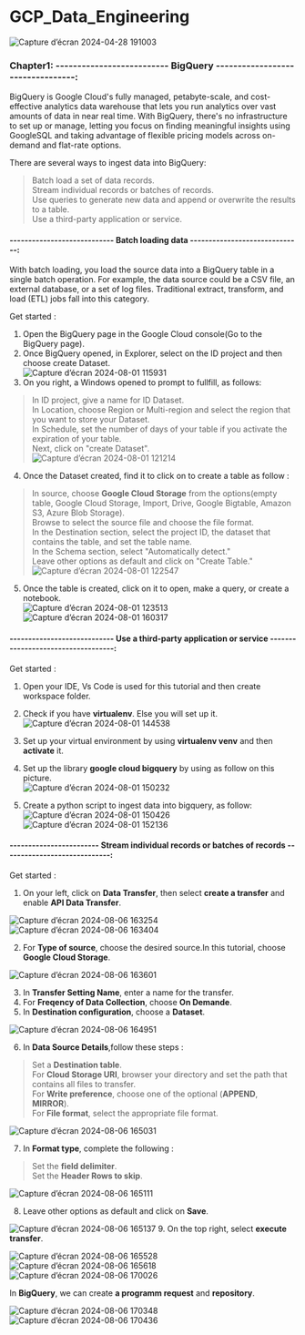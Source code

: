 # GCP_Data_Engineering

![Capture d’écran 2024-04-28 191003](https://github.com/GDIATTA/GCP_Data_Engineering/assets/147615966/fb840ecf-7eb7-4f31-8f9a-c4b961166fb8)

### Chapter1: -------------------------- BigQuery  ---------------------------------:
BigQuery is Google Cloud's fully managed, petabyte-scale, and cost-effective analytics data warehouse that lets you run analytics over vast amounts of data in near real time. With BigQuery, there's no infrastructure to set up or manage, letting you focus on finding meaningful insights using GoogleSQL and taking advantage of flexible pricing models across on-demand and flat-rate options.<br>

There are several ways to ingest data into BigQuery:<br>
> Batch load a set of data records.<br>
> Stream individual records or batches of records.<br>
> Use queries to generate new data and append or overwrite the results to a table.<br>
> Use a third-party application or service.<br>

#### ---------------------------- Batch loading data ------------------------------:
With batch loading, you load the source data into a BigQuery table in a single batch operation. For example, the data source could be a CSV file, an external database, or a set of log files. Traditional extract, transform, and load (ETL) jobs fall into this category.<br>

Get started : <br>
1. Open the BigQuery page in the Google Cloud console(Go to the BigQuery page).<br>
2. Once BigQuery opened, in Explorer, select on the ID project and then choose create Dataset.<br>
![Capture d’écran 2024-08-01 115931](https://github.com/user-attachments/assets/815bf06c-b539-46f0-9a8d-adafa167a847)
3. On you right, a Windows opened to prompt to fullfill, as follows:<br>
> In ID project, give a name for ID Dataset.<br>
> In Location, choose Region or Multi-region and select the region that you want to store your Dataset.<br>
> In Schedule, set the number of days of your table if you activate the expiration of your table.<br>
> Next, click on "create Dataset".<br>
![Capture d’écran 2024-08-01 121214](https://github.com/user-attachments/assets/debab317-d8b6-48ec-9c84-4ae977d66a21)

4. Once the Dataset created, find it to click on to create a table as follow :<br>
> In source, choose **Google Cloud Storage** from the options(empty table, Google Cloud Storage, Import, Drive, Google Bigtable, Amazon S3, Azure Blob Storage).<br>
> Browse to select the source file and choose the file format.<br>
> In the Destination section, select the project ID, the dataset that contains the table, and set the table name.<br>
> In the Schema section, select "Automatically detect."<br>
> Leave other options as default and click on "Create Table."<br>
![Capture d’écran 2024-08-01 122547](https://github.com/user-attachments/assets/15a5a6b6-ee23-4e2f-9656-3d24431d8b37)

5. Once the table is created, click on it to open, make a query, or create a notebook.<br>
![Capture d’écran 2024-08-01 123513](https://github.com/user-attachments/assets/688b5642-68d4-4ce8-9750-27736fb93f8a)
![Capture d’écran 2024-08-01 160317](https://github.com/user-attachments/assets/b095d264-7f72-4f0b-9c38-bccf26edb346)

#### ---------------------------- Use a third-party application or service -----------------------------------:
Get started :

1. Open your IDE, Vs Code is used for this tutorial and then create workspace folder.<br>
2. Check if you have **virtualenv**. Else you will set up it. <br>
  ![Capture d’écran 2024-08-01 144538](https://github.com/user-attachments/assets/58433284-09f2-431e-930c-6816aa2bce87)

3. Set up your virtual environment by using **virtualenv venv** and then **activate** it. <br>
4. Set up the library **google cloud bigquery** by using as follow on this picture. <br>
    ![Capture d’écran 2024-08-01 150232](https://github.com/user-attachments/assets/5ef90633-9da4-4832-b992-d9034050b542)
5. Create a python script to ingest data into bigquery, as follow: <br>
   ![Capture d’écran 2024-08-01 150426](https://github.com/user-attachments/assets/ab3f8160-b5ca-4465-9d52-4131641aa9b5)
   ![Capture d’écran 2024-08-01 152136](https://github.com/user-attachments/assets/174e9b99-28de-4129-a75e-24578a9c101c)


#### ------------------------ Stream individual records or batches of records -----------------------------:

Get started : <br>

1. On your left, click on **Data Transfer**, then select **create a transfer** and enable **API Data Transfer**.<br>

  ![Capture d’écran 2024-08-06 163254](https://github.com/user-attachments/assets/651a3a05-9c05-497c-ae8e-7c28a21d9bf3)
  ![Capture d’écran 2024-08-06 163404](https://github.com/user-attachments/assets/e3f6f8f3-60d4-4e30-8778-5967846aef3d)

2. For **Type of source**, choose the desired source.In this tutorial, choose **Google Cloud Storage**.<br>

  ![Capture d’écran 2024-08-06 163601](https://github.com/user-attachments/assets/ab0c2709-eb3a-4dbd-879e-f3dc0425efae)
  
3. In **Transfer Setting Name**, enter a name for the transfer.<br>
4. For **Freqency of Data Collection**, choose **On Demande**.<br>
5. In **Destination configuration**, choose a **Dataset**.<br>

  ![Capture d’écran 2024-08-06 164951](https://github.com/user-attachments/assets/e6576c47-798d-4b20-9947-6083caecae8c)
  
6. In **Data Source Details**,follow these steps :<br>
>  Set a **Destination table**.<br>
>  For **Cloud Storage URI**, browser your directory and set the path that contains all files to transfer.<br>
>  For **Write preference**, choose one of the optional (**APPEND**, **MIRROR**).<br>
>  For **File format**, select the appropriate file format.<br>

![Capture d’écran 2024-08-06 165031](https://github.com/user-attachments/assets/31362844-e615-4838-b421-ddb9c7b66759)

7. In **Format type**, complete the following :<br>
> Set the **field delimiter**.<br>
> Set the **Header Rows to skip**.<br>

![Capture d’écran 2024-08-06 165111](https://github.com/user-attachments/assets/151472bf-76ee-47c2-9fce-ec294ecbd205)

8. Leave other options as default and click on **Save**.<br>

![Capture d’écran 2024-08-06 165137](https://github.com/user-attachments/assets/f4f14f89-a247-4b76-98d7-349cd8f92003)
9. On the top right, select **execute transfer**.<br>

![Capture d’écran 2024-08-06 165528](https://github.com/user-attachments/assets/ce7ef00f-2b89-43cd-8632-64f7a4430526)
![Capture d’écran 2024-08-06 165618](https://github.com/user-attachments/assets/cb34e84b-33dc-4e15-900b-9b790956183f)
![Capture d’écran 2024-08-06 170026](https://github.com/user-attachments/assets/a0632774-236c-4bd1-b697-035672e33f3f)

In **BigQuery**, we can create **a programm request** and **repository**.<br>

![Capture d’écran 2024-08-06 170348](https://github.com/user-attachments/assets/f54d0e23-581e-4e95-b111-fdf972cfd945)
![Capture d’écran 2024-08-06 170436](https://github.com/user-attachments/assets/b0e678ee-3515-4b07-a5f0-d3eb3f1cc0be)





